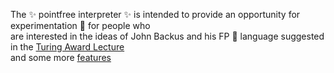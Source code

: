 <!--
- 👋 Hi, I’m @metazip
- 👀 I’m interested in ...
- 🌱 I’m currently learning ...
- 💞️ I’m looking to collaborate on ...
- 📫 How to reach me ...
-->
<!---
metazip/metazip is a ✨ special ✨ repository because its `README.md` (this file) appears on your GitHub profile.
You can click the Preview link to take a look at your changes.
--->
The ✨ pointfree interpreter ✨ is intended to provide an opportunity for experimentation 🌱 
for people who \
are interested in the ideas of John Backus and his FP 💞️ language
suggested in the [Turing Award Lecture](https://dl.acm.org/doi/pdf/10.1145/359576.359579) \
and some more [features](https://pf-system.github.io/)
